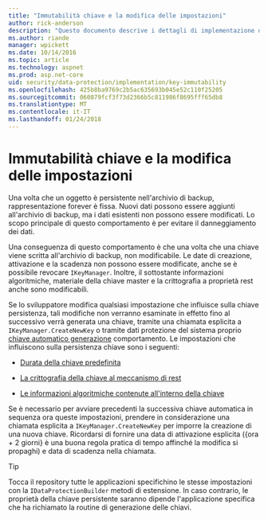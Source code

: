 ```yaml
---
title: "Immutabilità chiave e la modifica delle impostazioni"
author: rick-anderson
description: "Questo documento descrive i dettagli di implementazione di ASP.NET Core dati protezione chiave immutabilità API."
ms.author: riande
manager: wpickett
ms.date: 10/14/2016
ms.topic: article
ms.technology: aspnet
ms.prod: asp.net-core
uid: security/data-protection/implementation/key-immutability
ms.openlocfilehash: 425b8ba9769c2b5ac635693b045e52c110f25205
ms.sourcegitcommit: 060879fcf3f73d2366b5c811986f8695fff65db8
ms.translationtype: MT
ms.contentlocale: it-IT
ms.lasthandoff: 01/24/2018
---
```

# <a name="key-immutability-and-changing-settings"></a>Immutabilità chiave e la modifica delle impostazioni

Una volta che un oggetto è persistente nell'archivio di backup, rappresentazione forever è fissa. Nuovi dati possono essere aggiunti all'archivio di backup, ma i dati esistenti non possono essere modificati. Lo scopo principale di questo comportamento è per evitare il danneggiamento dei dati.

Una conseguenza di questo comportamento è che una volta che una chiave viene scritta all'archivio di backup, non modificabile. Le date di creazione, attivazione e la scadenza non possono essere modificate, anche se è possibile revocare `IKeyManager`. Inoltre, il sottostante informazioni algoritmiche, materiale della chiave master e la crittografia a proprietà rest anche sono modificabili.

Se lo sviluppatore modifica qualsiasi impostazione che influisce sulla chiave persistenza, tali modifiche non verranno esaminate in effetto fino al successivo verrà generata una chiave, tramite una chiamata esplicita a `IKeyManager.CreateNewKey` o tramite dati protezione del sistema proprio [chiave automatico generazione](key-management.md#data-protection-implementation-key-management) comportamento. Le impostazioni che influiscono sulla persistenza chiave sono i seguenti:

* [Durata della chiave predefinita](key-management.md#data-protection-implementation-key-management)

* [La crittografia della chiave al meccanismo di rest](key-encryption-at-rest.md#data-protection-implementation-key-encryption-at-rest)

* [Le informazioni algoritmiche contenute all'interno della chiave](xref:security/data-protection/configuration/overview#changing-algorithms-with-usecryptographicalgorithms)

Se è necessario per avviare precedenti la successiva chiave automatica in sequenza ora queste impostazioni, prendere in considerazione una chiamata esplicita a `IKeyManager.CreateNewKey` per imporre la creazione di una nuova chiave. Ricordarsi di fornire una data di attivazione esplicita ({ora + 2 giorni} è una buona regola pratica di tempo affinché la modifica si propaghi) e data di scadenza nella chiamata.

>[!TIP]
> Tocca il repository tutte le applicazioni specifichino le stesse impostazioni con la `IDataProtectionBuilder` metodi di estensione. In caso contrario, le proprietà della chiave persistente saranno dipende l'applicazione specifica che ha richiamato la routine di generazione delle chiavi.
